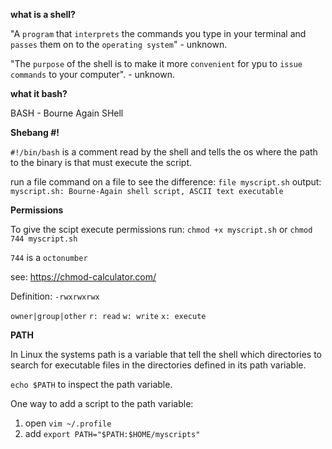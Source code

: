 **what is a shell?**

"A `program` that `interprets` the commands you type in your terminal and `passes` them on to the `operating system`" - unknown.

"The `purpose` of the shell is to make it more `convenient` for ypu to `issue commands` to your computer". - unknown.

**what it bash?**

BASH - Bourne Again SHell

**Shebang #!**

`#!/bin/bash` is a comment read by the shell and tells the os where the path to the binary is that must execute the script.

run a file command on a file to see the difference:
`file myscript.sh`
output:
`myscript.sh: Bourne-Again shell script, ASCII text executable`

**Permissions**

To give the scipt execute permissions run:
`chmod +x myscript.sh` or  `chmod 744 myscript.sh`

`744` is a `octonumber`

see: https://chmod-calculator.com/

Definition:
`-rwxrwxrwx`

`owner|group|other`
`r: read`
`w: write`
`x: execute`

**PATH**

In Linux the systems path is a variable that tell the shell which directories to search for executable files in the directories defined in its path variable.

`echo $PATH` to inspect the path variable.

One way to add a script to the path variable:

1. open `vim ~/.profile`
2. add `export PATH="$PATH:$HOME/myscripts"`
